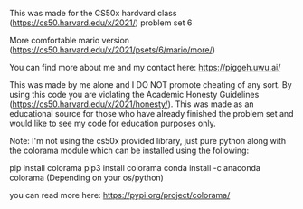 This was made for the CS50x hardvard class (https://cs50.harvard.edu/x/2021/) problem set 6

More comfortable mario version (https://cs50.harvard.edu/x/2021/psets/6/mario/more/)

You can find more about me and my contact here: https://piggeh.uwu.ai/

This was made by me alone and I DO NOT promote cheating of any sort. By using this code you are violating the Academic Honesty Guidelines (https://cs50.harvard.edu/x/2021/honesty/). 
This was made as an educational source for those who have already finished the problem set and would like to see my code for education purposes only.

Note: I'm not using the cs50x provided library, just pure python along with the colorama module which can be installed using the following:

pip install colorama
pip3 install colorama
conda install -c anaconda colorama
(Depending on your os/python)

you can read more here: 
https://pypi.org/project/colorama/
